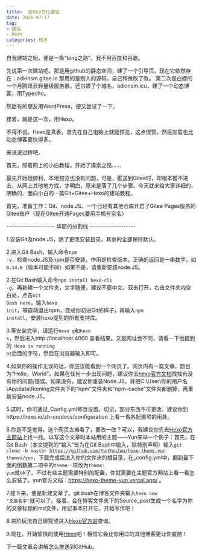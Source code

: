 ```yaml
---
title:  如何小白化建站
date: 2020-07-17
tag: 
- 建站
- Hexo
categories: 技术
---
```


自我建站之始，便是一条“bing之路”。我不用百度和谷歌。
<!--more-->
先说第一次建站吧。那是用github的静态空间，建了一个引导页。现在它依然存在：adkinsm.gitee.io 
那用的是别人的源码，自己稍微改了改。
第二次是白嫖的一个月腾讯云轻量级服务器，还白嫖了个域名，adkinsm.icu，建了一个动态博客，用Typecho。

然后有的朋友用WordPress，便又尝试了一下。

接着，就是这一次，用Hexo。

不得不说。Hexo是真香。首先在自己电脑上就能预览，这点很赞。然后加载也比动态博客要快得多。

来说说过程吧。

首先，照着网上的小白教程，开始了摸索之路……

最先开始很顺利，本地预览也没有问题，可是，推送到Gitee时，却根本推不进去，从网上其他地方找，才明白，原来是落了几个步骤。今天就来给大家详细的、明确的、面向小白的一篇Git+Gitee+Hexo的建站教程。

首先，准备工作：Git、node.JS、一个已经有其他仓库开启了Gitee Pages服务的Gitee账户（现在Gitee开通Pages要用手机号实名）

-------------------- 华丽的分割线 -------------------

1.安装Git及node.JS，除了更改安装目录，其余的全部保持默认。

2.进入Git Bash，输入命令<code>npm -v</code>，检查node.JS及npm是否安装，作用是检查版本。正确的返回是一串数字，如<code>6.14.6</code>（版本可能不同）如果不是，请重新安装node.JS。

2.在Git Bash输入命令<code>npm install hexo-cli -g</code>，再新建一个文件夹，文字随便，建议不要中文。双击打开，右击文件夹内空白处，点击<code>Git Bash Here</code>，输入<code>hexo init</code>，等自动退出npm，变成你初进Git的样子，再输入<code>npm install</code>，安装hexo提到的所有支持库。

3.等安装完毕，请运行<code>hexo g</code>和<code>hexo s</code>，然后进入http://localhost:4000 查看结果。又是网址会不同，请看一下他提到的<code> Hexo is running at</code>后面的字符，然后在浏览器输入即可。

4.如果你的操作无误的话，你应该能看到一个网页了。网页内有一篇文章，题目为“Hello，World”。如果在任何一步出现问题，建议你去<a href="https://hexo.io/zh-cn/docs/">hexo官方文档</a>找找有没有你的问题/错误。如果没有，建议你重装Node.JS，并把C:\User\你的用户名\Appdata\Roming文件夹下的“npm”文件夹和“npm-cache”文件夹都删掉，再重新安装node.JS。

5.这时，你可通过_Config.yml修改设置。切记，部分东西不可更改，建议你到https://hexo.io/zh-cn/docs/configuration 上看一看各配置项的用处。

6.你是不是觉得，这个网页太难看了，要改一改？可以，我建议你先去<a href="https://hexo.io/themes/ ">Hexo官方主题站</a>上找一找。以写这个文章时本站用的主题——Yun来举一个例子：首先，在Git Bash（本文提到的“输入”皆为在Git Bash中输入，除特别声明）输入<code>git clone -b master https://github.com/YunYouJun/hexo-theme-yun themes/yun</code>，下载完成后进入你的文件夹的根目录，在_config.yml中，翻到最下面的倒数第二项中的<code>theme</code>一项改为<code>theme: yun</code>就ok了。不过有些主题需要特别的配置，你就需要在主题官方网站上看一看怎么安装了。yun官方文档：https://hexo-theme-yun.vercel.app/ 。

7.接下来，便是新建文章了。git bush在博客文件夹输入<code>hexo new "文章名字"</code>就可以了。接着，会在博客文件夹下的Source\_post生成一个名字为你的文章标题的md文件，用记事本打开它，开始写作吧！

8.进阶玩法自己研究或进入<a href="https://hexo.io">Hexo官方站</a>查询。

9.现在，开始愉快的使用<a href="https://hexo.io">Hexo</a>吧！相信它会比你用过的其他博客更让你震撼！

下一篇文章会讲解怎么推送到GitHub。
